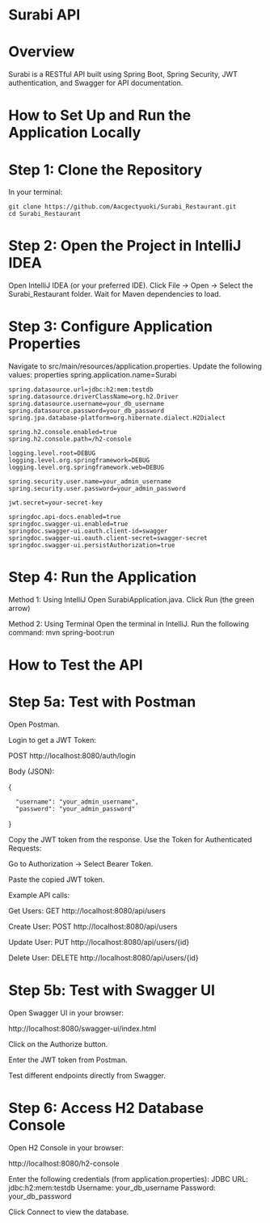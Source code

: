 # Surabi API

# Overview
Surabi is a RESTful API built using Spring Boot, Spring Security, JWT authentication, and Swagger for API documentation.

# How to Set Up and Run the Application Locally

# Step 1: Clone the Repository
In your terminal:

    git clone https://github.com/Aacgectyuoki/Surabi_Restaurant.git
    cd Surabi_Restaurant

# Step 2: Open the Project in IntelliJ IDEA
Open IntelliJ IDEA (or your preferred IDE).
Click File → Open → Select the Surabi_Restaurant folder.
Wait for Maven dependencies to load.

# Step 3: Configure Application Properties
Navigate to src/main/resources/application.properties.
Update the following values:
properties
    spring.application.name=Surabi
    
    spring.datasource.url=jdbc:h2:mem:testdb
    spring.datasource.driverClassName=org.h2.Driver
    spring.datasource.username=your_db_username
    spring.datasource.password=your_db_password
    spring.jpa.database-platform=org.hibernate.dialect.H2Dialect
    
    spring.h2.console.enabled=true
    spring.h2.console.path=/h2-console
    
    logging.level.root=DEBUG
    logging.level.org.springframework=DEBUG
    logging.level.org.springframework.web=DEBUG
    
    spring.security.user.name=your_admin_username
    spring.security.user.password=your_admin_password
    
    jwt.secret=your-secret-key
    
    springdoc.api-docs.enabled=true
    springdoc.swagger-ui.enabled=true
    springdoc.swagger-ui.oauth.client-id=swagger
    springdoc.swagger-ui.oauth.client-secret=swagger-secret
    springdoc.swagger-ui.persistAuthorization=true

# Step 4: Run the Application
Method 1: Using IntelliJ
Open SurabiApplication.java.
Click Run (the green arrow)

Method 2: Using Terminal
Open the terminal in IntelliJ.
Run the following command:
mvn spring-boot:run

# How to Test the API
# Step 5a: Test with Postman
Open Postman.

Login to get a JWT Token:

POST http://localhost:8080/auth/login

Body (JSON):

{

      "username": "your_admin_username",
      "password": "your_admin_password"
  
}

Copy the JWT token from the response.
Use the Token for Authenticated Requests:

Go to Authorization → Select Bearer Token.

Paste the copied JWT token.


Example API calls:

Get Users: GET http://localhost:8080/api/users

Create User: POST http://localhost:8080/api/users

Update User: PUT http://localhost:8080/api/users/{id}

Delete User: DELETE http://localhost:8080/api/users/{id}

# Step 5b: Test with Swagger UI
Open Swagger UI in your browser:

http://localhost:8080/swagger-ui/index.html

Click on the Authorize button.

Enter the JWT token from Postman.

Test different endpoints directly from Swagger.

# Step 6: Access H2 Database Console
Open H2 Console in your browser:

http://localhost:8080/h2-console

Enter the following credentials (from application.properties):
JDBC URL: jdbc:h2:mem:testdb
Username: your_db_username
Password: your_db_password

Click Connect to view the database.
